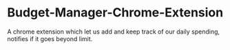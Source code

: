 # Budget-Manager-Chrome-Extension
A chrome extension which let us add and keep track of our daily spending, notifies if it goes beyond limit.
